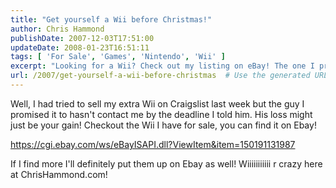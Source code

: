 ```yaml
---
title: "Get yourself a Wii before Christmas!"
author: Chris Hammond
publishDate: 2007-12-03T17:51:00
updateDate: 2008-01-23T16:51:11
tags: [ 'For Sale', 'Games', 'Nintendo', 'Wii' ]
excerpt: "Looking for a Wii? Check out my listing on eBay! The one I promised on Craigslist is still available. Don't miss out on this deal at ChrisHammond.com!"
url: /2007/get-yourself-a-wii-before-christmas  # Use the generated URL with year
---
```

<P>Well, I had tried to sell my extra Wii on Craigslist last week but the guy I promised it to hasn't contact me by the deadline I told him. His loss might just be your gain! Checkout the Wii I have for sale, you can find it on Ebay!</P> <P><A href="https://cgi.ebay.com/ws/eBayISAPI.dll?ViewItem&amp;item=150191131987">https://cgi.ebay.com/ws/eBayISAPI.dll?ViewItem&amp;item=150191131987</A></P> <P>If I find more I'll definitely put them up on Ebay as well! Wiiiiiiiiiii r crazy here at ChrisHammond.com!</P>


